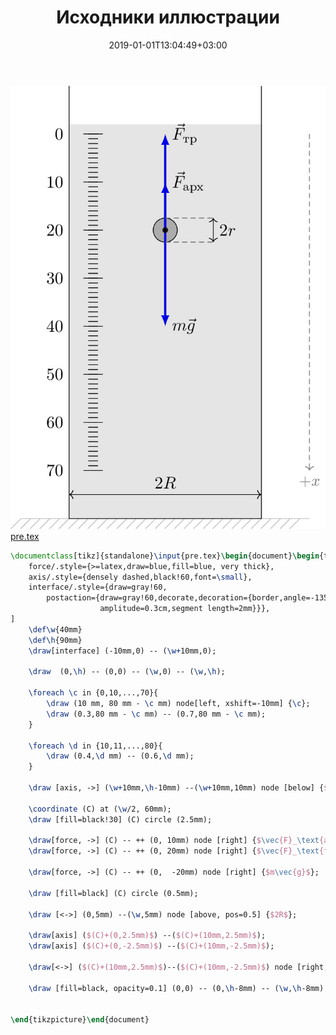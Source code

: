 ﻿---
title: "Исходники иллюстрации"
type: "notpost"
date:  2019-01-01T13:04:49+03:00
---
<a class="imag2" href="/cook/gallery/tikzpicture_c6a864040f033990bf88136fe344b737.tex"><img src="/cook/gallery/tikzpicture_c6a864040f033990bf88136fe344b737.pdf.jpg" alt=""></a>
<a href="/cook/gallery/pre">pre.tex</a>
```tex
\documentclass[tikz]{standalone}\input{pre.tex}\begin{document}\begin{tikzpicture}[
    force/.style={>=latex,draw=blue,fill=blue, very thick},
    axis/.style={densely dashed,black!60,font=\small},
    interface/.style={draw=gray!60,
        postaction={draw=gray!60,decorate,decoration={border,angle=-135,
                    amplitude=0.3cm,segment length=2mm}}},
]
	\def\w{40mm}
	\def\h{90mm}
	\draw[interface] (-10mm,0) -- (\w+10mm,0);

	\draw  (0,\h) -- (0,0) -- (\w,0) -- (\w,\h);

	\foreach \c in {0,10,...,70}{
 		\draw (10 mm, 80 mm - \c mm) node[left, xshift=-10mm] {\c};
 		\draw (0.3,80 mm - \c mm) -- (0.7,80 mm - \c mm);
	}

 	\foreach \d in {10,11,...,80}{
 		\draw (0.4,\d mm) -- (0.6,\d mm);
 	}

	\draw [axis, ->] (\w+10mm,\h-10mm) --(\w+10mm,10mm) node [below] {$+x$};

	\coordinate (C) at (\w/2, 60mm);
	\draw [fill=black!30] (C) circle (2.5mm);

	\draw[force, ->] (C) -- ++ (0, 10mm) node [right] {$\vec{F}_\text{арх}$};
	\draw[force, ->] (C) -- ++ (0, 20mm) node [right] {$\vec{F}_\text{тр}$};

	\draw[force, ->] (C) -- ++ (0,  -20mm) node [right] {$m\vec{g}$};

	\draw [fill=black] (C) circle (0.5mm);

	\draw [<->] (0,5mm) --(\w,5mm) node [above, pos=0.5] {$2R$};

	\draw[axis] ($(C)+(0,2.5mm)$) --($(C)+(10mm,2.5mm)$);
	\draw[axis] ($(C)+(0,-2.5mm)$) --($(C)+(10mm,-2.5mm)$);

	\draw[<->] ($(C)+(10mm,2.5mm)$)--($(C)+(10mm,-2.5mm)$) node [right, pos=0.5] {$2r$};

	\draw [fill=black, opacity=0.1] (0,0) -- (0,\h-8mm) -- (\w,\h-8mm) -- (\w,0) -- cycle;


\end{tikzpicture}\end{document}
```